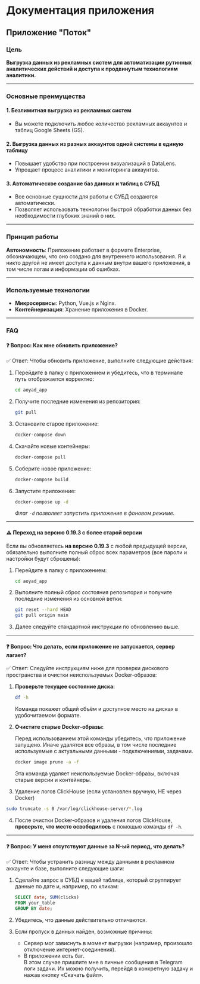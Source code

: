 # Документация приложения

## Приложение "Поток"

### Цель
**Выгрузка данных из рекламных систем для автоматизации рутинных аналитических действий и доступа к продвинутым технологиям аналитики.**

---

### Основные преимущества

#### 1. **Безлимитная выгрузка из рекламных систем**
- Вы можете подключить любое количество рекламных аккаунтов и таблиц Google Sheets (GS).

#### 2. **Выгрузка данных из разных аккаунтов одной системы в единую таблицу**
- Повышает удобство при построении визуализаций в DataLens.
- Упрощает процесс аналитики и мониторинга аккаунтов.

#### 3. **Автоматическое создание баз данных и таблиц в СУБД**
- Все основные сущности для работы с СУБД создаются автоматически.
- Позволяет использовать технологии быстрой обработки данных без необходимости глубоких знаний о них.

---

### Принцип работы
**Автономность**: Приложение работает в формате Enterprise, обозначающем, что оно создано для внутреннего использования. Я и никто другой не имеет доступа к данным внутри вашего приложения, в том числе логам и информации об ошибках.

---

### Используемые технологии
- **Микросервисы**: Python, Vue.js и Nginx.
- **Контейнеризация**: Хранение приложения в Docker.

---

### FAQ

#### ❓ Вопрос: **Как мне обновить приложение?**

✅ Ответ: Чтобы обновить приложение, выполните следующие действия:

1. Перейдите в папку с приложением и убедитесь, что в терминале путь отображается корректно:
    ```bash
    cd aoyad_app
    ```
2. Получите последние изменения из репозитория:
    ```bash
    git pull
    ```
3. Остановите старое приложение:
    ```bash
    docker-compose down
    ```
4. Скачайте новые контейнеры:
    ```bash
    docker-compose pull
    ```
5. Соберите новое приложение:
    ```bash
    docker-compose build
    ```
6. Запустите приложение:
    ```bash
    docker-compose up -d
    ```
    *Флаг `-d` позволяет запустить приложение в фоновом режиме.*

---

#### ⚠️ Переход на версию 0.19.3 с более старой версии

Если вы обновляетесь **на версию 0.19.3** с любой предыдущей версии, обязательно выполните полный сброс всех параметров (все пароли и настройки будут сброшены):

1. Перейдите в папку с приложением:
    ```bash
    cd aoyad_app
    ```
2. Выполните полный сброс состояния репозитория и получите последние изменения из основной ветки:
    ```bash
    git reset --hard HEAD
    git pull origin main
    ```
3. Далее следуйте стандартной инструкции по обновлению выше.

---
#### ❓ Вопрос: **Что делать, если приложение не запускается, сервер лагает?**

✅ Ответ: Следуйте инструкциям ниже для проверки дискового пространства и очистки неиспользуемых Docker-образов:

1. **Проверьте текущее состояние диска:**
   ```bash
   df -h
   ```
   Команда покажет общий объём и доступное место на дисках в удобочитаемом формате.


2. **Очистите старые Docker-образы:**
   
   Перед использованием этой команды убедитесь, что приложение запущено. Иначе удалятся все образы, в том числе последние используемые с актуальными данными - подключениями, задачами.
   ```bash
   docker image prune -a -f
   ```
   Эта команда удаляет неиспользуемые Docker-образы, включая старые версии и контейнеры.

3. Удаление логов ClickHouse (если установлен вручную, НЕ через Docker)

```bash
sudo truncate -s 0 /var/log/clickhouse-server/*.log
```


4. После очистки Docker-образов и удаления логов ClickHouse, **проверьте, что место освободилось** с помощью команды `df -h`.

---


#### ❓ Вопрос: **У меня отсутствуют данные за N-ый период, что делать?**

✅ Ответ: Чтобы устранить разницу между данными в рекламном аккаунте и базе, выполните следующие шаги:

1. Сделайте запрос в СУБД к вашей таблице, который сгруппирует данные по дате и, например, по кликам:
    ```sql
    SELECT date, SUM(clicks)
    FROM your_table
    GROUP BY date;
    ```
2. Убедитесь, что данные действительно отличаются.

3. Если пропуск в данных найден, возможные причины:
    - Сервер мог зависнуть в момент выгрузки (например, произошло отключение интернет-соединения).
    - В приложении есть баг.  
      В этом случае пришлите мне в личные сообщения в Telegram логи задачи. Их можно получить, перейдя в конкретную задачу и нажав кнопку «Скачать файл».
